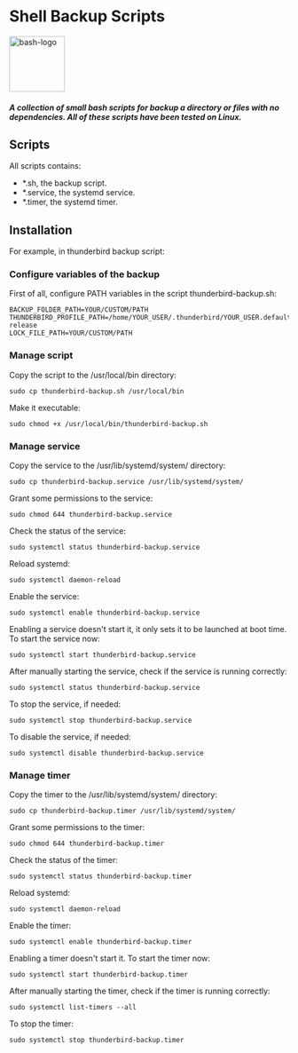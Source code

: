 # Shell Backup Scripts

<img src="https://cloud.githubusercontent.com/assets/2059754/24601246/753a7f36-1858-11e7-9d6b-7a0e64fb27f7.png" height="100px" width="100px" alt="bash-logo"/>

##### A collection of small bash scripts for backup a directory or files with no dependencies. All of these scripts have been tested on Linux.

## Scripts

All scripts contains: 

* *.sh, the backup script.
* *.service, the systemd service.
* *.timer, the systemd timer.

## Installation

For example, in thunderbird backup script:

### Configure variables of the backup

First of all, configure PATH variables in the script thunderbird-backup.sh:
```shell script
BACKUP_FOLDER_PATH=YOUR/CUSTOM/PATH
THUNDERBIRD_PROFILE_PATH=/home/YOUR_USER/.thunderbird/YOUR_USER.default-release
LOCK_FILE_PATH=YOUR/CUSTOM/PATH
```

### Manage script

Copy the script to the /usr/local/bin directory:
```
sudo cp thunderbird-backup.sh /usr/local/bin
```

Make it executable:
```
sudo chmod +x /usr/local/bin/thunderbird-backup.sh
```

### Manage service

Copy the service to the /usr/lib/systemd/system/ directory:
```
sudo cp thunderbird-backup.service /usr/lib/systemd/system/
```

Grant some permissions to the service:
```
sudo chmod 644 thunderbird-backup.service
```

Check the status of the service:
```
sudo systemctl status thunderbird-backup.service
```

Reload systemd:
```
sudo systemctl daemon-reload
```

Enable the service:
```
sudo systemctl enable thunderbird-backup.service
```

Enabling a service doesn't start it, it only sets it to be launched at boot time. To start the service now:
```
sudo systemctl start thunderbird-backup.service
```
After manually starting the service, check if the service is running correctly:
```
sudo systemctl status thunderbird-backup.service
```
To stop the service, if needed:
```
sudo systemctl stop thunderbird-backup.service
```
To disable the service, if needed:
```
sudo systemctl disable thunderbird-backup.service
```

### Manage timer

Copy the timer to the /usr/lib/systemd/system/ directory:
```
sudo cp thunderbird-backup.timer /usr/lib/systemd/system/
```

Grant some permissions to the timer:
```
sudo chmod 644 thunderbird-backup.timer
```

Check the status of the timer:
```
sudo systemctl status thunderbird-backup.timer
```

Reload systemd:
```
sudo systemctl daemon-reload
```

Enable the timer:
```
sudo systemctl enable thunderbird-backup.timer
```

Enabling a timer doesn't start it. To start the timer now:
```
sudo systemctl start thunderbird-backup.timer
```
After manually starting the timer, check if the timer is running correctly:
```
sudo systemctl list-timers --all
```
To stop the timer:
```
sudo systemctl stop thunderbird-backup.timer
```